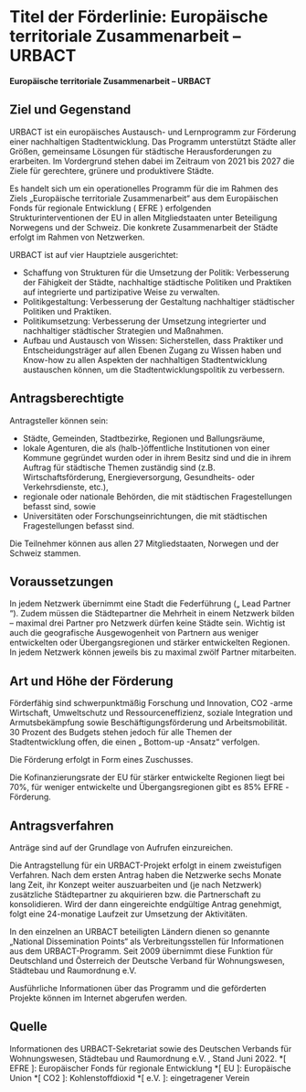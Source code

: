 #  Titel der Förderlinie: Europäische territoriale Zusammenarbeit – URBACT 

**Europäische territoriale Zusammenarbeit – URBACT**

##  Ziel und Gegenstand 

URBACT ist ein europäisches Austausch- und Lernprogramm zur Förderung einer nachhaltigen Stadtentwicklung. Das Programm unterstützt Städte aller Größen, gemeinsame Lösungen für städtische Herausforderungen zu erarbeiten. Im Vordergrund stehen dabei im Zeitraum von 2021 bis 2027 die Ziele für gerechtere, grünere und produktivere Städte. 

Es handelt sich um ein operationelles Programm für die im Rahmen des Ziels „Europäische territoriale Zusammenarbeit“ aus dem Europäischen Fonds für regionale Entwicklung (  EFRE  ) erfolgenden Strukturinterventionen der  EU  in allen Mitgliedstaaten unter Beteiligung Norwegens und der Schweiz. Die konkrete Zusammenarbeit der Städte erfolgt im Rahmen von Netzwerken. 

URBACT ist auf vier Hauptziele ausgerichtet: 

  * Schaffung von Strukturen für die Umsetzung der Politik: Verbesserung der Fähigkeit der Städte, nachhaltige städtische Politiken und Praktiken auf integrierte und partizipative Weise zu verwalten. 
  * Politikgestaltung: Verbesserung der Gestaltung nachhaltiger städtischer Politiken und Praktiken. 
  * Politikumsetzung: Verbesserung der Umsetzung integrierter und nachhaltiger städtischer Strategien und Maßnahmen. 
  * Aufbau und Austausch von Wissen: Sicherstellen, dass Praktiker und Entscheidungsträger auf allen Ebenen Zugang zu Wissen haben und  Know-how  zu allen Aspekten der nachhaltigen Stadtentwicklung austauschen können, um die Stadtentwicklungspolitik zu verbessern. 



##  Antragsberechtigte 

Antragsteller können sein: 

  * Städte, Gemeinden, Stadtbezirke, Regionen und Ballungsräume, 
  * lokale Agenturen, die als (halb-)öffentliche Institutionen von einer Kommune gegründet wurden oder in ihrem Besitz sind und die in ihrem Auftrag für städtische Themen zuständig sind (z.B. Wirtschaftsförderung, Energieversorgung, Gesundheits- oder Verkehrsdienste, etc.), 
  * regionale oder nationale Behörden, die mit städtischen Fragestellungen befasst sind, sowie 
  * Universitäten oder Forschungseinrichtungen, die mit städtischen Fragestellungen befasst sind. 



Die Teilnehmer können aus allen 27 Mitgliedstaaten, Norwegen und der Schweiz stammen. 

##  Voraussetzungen 

In jedem Netzwerk übernimmt eine Stadt die Federführung („  Lead Partner  “). Zudem müssen die Städtepartner die Mehrheit in einem Netzwerk bilden – maximal drei Partner pro Netzwerk dürfen keine Städte sein. Wichtig ist auch die geografische Ausgewogenheit von Partnern aus weniger entwickelten oder Übergangsregionen und stärker entwickelten Regionen. In jedem Netzwerk können jeweils bis zu maximal zwölf Partner mitarbeiten. 

##  Art und Höhe der Förderung 

Förderfähig sind schwerpunktmäßig Forschung und Innovation,  CO2  -arme Wirtschaft, Umweltschutz und Ressourceneffizienz, soziale Integration und Armutsbekämpfung sowie Beschäftigungsförderung und Arbeitsmobilität. 30 Prozent des Budgets stehen jedoch für alle Themen der Stadtentwicklung offen, die einen „  Bottom-up  -Ansatz“ verfolgen. 

Die Förderung erfolgt in Form eines Zuschusses. 

Die Kofinanzierungsrate der  EU  für stärker entwickelte Regionen liegt bei 70%, für weniger entwickelte und Übergangsregionen gibt es 85%  EFRE  -Förderung. 

##  Antragsverfahren 

Anträge sind auf der Grundlage von Aufrufen einzureichen. 

Die Antragstellung für ein URBACT-Projekt erfolgt in einem zweistufigen Verfahren. Nach dem ersten Antrag haben die Netzwerke sechs Monate lang Zeit, ihr Konzept weiter auszuarbeiten und (je nach Netzwerk) zusätzliche Städtepartner zu akquirieren bzw. die Partnerschaft zu konsolidieren. Wird der dann eingereichte endgültige Antrag genehmigt, folgt eine 24-monatige Laufzeit zur Umsetzung der Aktivitäten. 

In den einzelnen an URBACT beteiligten Ländern dienen so genannte „National Dissemination Points“ als Verbreitungsstellen für Informationen aus dem URBACT-Programm. Seit 2009 übernimmt diese Funktion für Deutschland und Österreich der Deutsche Verband für Wohnungswesen, Städtebau und Raumordnung  e.V. 

Ausführliche Informationen über das Programm und die geförderten Projekte können im Internet abgerufen werden. 

##  Quelle 

Informationen des URBACT-Sekretariat sowie des Deutschen Verbands für Wohnungswesen, Städtebau und Raumordnung  e.V.  , Stand Juni 2022. 
  *[
   EFRE
  ]: Europäischer Fonds für regionale Entwicklung
  *[
   EU
  ]: Europäische Union
  *[
   CO2
  ]: Kohlenstoffdioxid
  *[
   e.V.
  ]: eingetragener Verein

